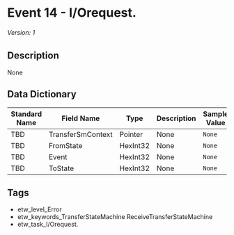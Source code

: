 # Event 14 - I/Orequest.
###### Version: 1

## Description
None

## Data Dictionary
|Standard Name|Field Name|Type|Description|Sample Value|
|---|---|---|---|---|
|TBD|TransferSmContext|Pointer|None|`None`|
|TBD|FromState|HexInt32|None|`None`|
|TBD|Event|HexInt32|None|`None`|
|TBD|ToState|HexInt32|None|`None`|

## Tags
* etw_level_Error
* etw_keywords_TransferStateMachine ReceiveTransferStateMachine
* etw_task_I/Orequest.